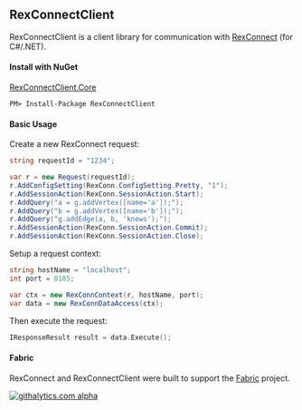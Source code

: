 ## RexConnectClient

RexConnectClient is a client library for communication with [RexConnect](https://github.com/inthefabric/RexConnect) (for C#/.NET).

#### Install with NuGet
[RexConnectClient.Core](http://nuget.org/packages/RexConnectClient)
```
PM> Install-Package RexConnectClient 
```

#### Basic Usage
Create a new RexConnect request:
```cs
string requestId = "1234";

var r = new Request(requestId);
r.AddConfigSetting(RexConn.ConfigSetting.Pretty, "1");
r.AddSessionAction(RexConn.SessionAction.Start);
r.AddQuery("a = g.addVertex([name='a']);");
r.AddQuery("b = g.addVertex([name='b']);");
r.AddQuery("g.addEdge(a, b, 'knows');");
r.AddSessionAction(RexConn.SessionAction.Commit);
r.AddSessionAction(RexConn.SessionAction.Close);
```

Setup a request context:
```cs
string hostName = "localhost";
int port = 8185;

var ctx = new RexConnContext(r, hostName, port);
var data = new RexConnDataAccess(ctx);
```

Then execute the request:
```c
IResponseResult result = data.Execute();
```

#### Fabric

RexConnect and RexConnectClient were built to support the [Fabric](https://github.com/inthefabric/Fabric) project.


[![githalytics.com alpha](https://cruel-carlota.gopagoda.com/a591fd3d28f0f38ab762f471959496d5 "githalytics.com")](http://githalytics.com/inthefabric/RexConnectClient)
